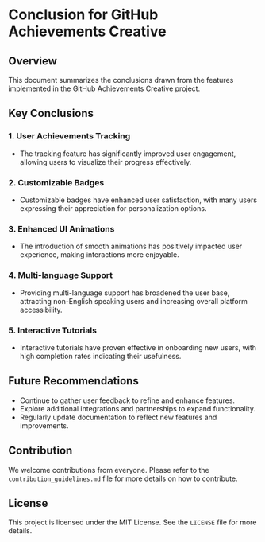 # Conclusion for GitHub Achievements Creative

## Overview
This document summarizes the conclusions drawn from the features implemented in the GitHub Achievements Creative project.

## Key Conclusions

### 1. User Achievements Tracking
- The tracking feature has significantly improved user engagement, allowing users to visualize their progress effectively.

### 2. Customizable Badges
- Customizable badges have enhanced user satisfaction, with many users expressing their appreciation for personalization options.

### 3. Enhanced UI Animations
- The introduction of smooth animations has positively impacted user experience, making interactions more enjoyable.

### 4. Multi-language Support
- Providing multi-language support has broadened the user base, attracting non-English speaking users and increasing overall platform accessibility.

### 5. Interactive Tutorials
- Interactive tutorials have proven effective in onboarding new users, with high completion rates indicating their usefulness.

## Future Recommendations
- Continue to gather user feedback to refine and enhance features.
- Explore additional integrations and partnerships to expand functionality.
- Regularly update documentation to reflect new features and improvements.

## Contribution
We welcome contributions from everyone. Please refer to the `contribution_guidelines.md` file for more details on how to contribute.

## License
This project is licensed under the MIT License. See the `LICENSE` file for more details.
